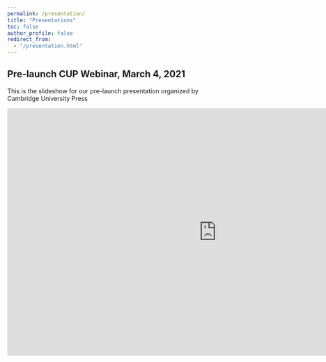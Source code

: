 ```yaml
---
permalink: /presentation/
title: "Presentations"
toc: false
author_profile: false
redirect_from:
  - "/presentation.html"
---
```


## Pre-launch CUP Webinar, March 4, 2021 

This is the slideshow for our pre-launch presentation organized by Cambridge University Press

<iframe src="https://docs.google.com/presentation/d/e/2PACX-1vTpKSHZt4wnaQ5UeQ7wPJCPeY0T6bKvmtYVGVK1ojcHZIAhhTj1EpW3DR-Kur-yYlLikMH8KECba9Sz/embed?start=false&loop=false&delayms=5000" frameborder="0" width="960" height="569" allowfullscreen="true" mozallowfullscreen="true" webkitallowfullscreen="true"></iframe>